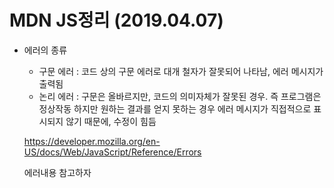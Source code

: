 # MDN JS정리    (2019.04.07)

* 에러의 종류
  * 구문 에러 : 코드 상의 구문 에러로 대개 철자가 잘못되어 나타남, 에러 메시지가 출력됨
  * 논리 에러 : 구문은 올바르지만, 코드의 의미자체가 잘못된 경우. 즉 프로그램은 정상작동 하지만 원하는 결과를 얻지 못하는 경우
              에러 메시지가 직접적으로 표시되지 않기 때문에, 수정이 힘듬
  
  https://developer.mozilla.org/en-US/docs/Web/JavaScript/Reference/Errors
  
  에러내용 참고하자 
